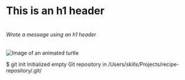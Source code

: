 # <h1>This is an h1 header</h1>
# <h6>Wrote a message using an h1 header</h6>
![Image of an animated turtle](https://img.freepik.com/premium-vector/vector-illustration-cute-cartoon-turtle-white-background_122784-8247.jpg)

$ git init
Initialized empty Git repository in /Users/skills/Projects/recipe-repository/.git/
